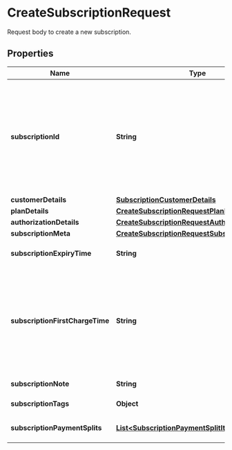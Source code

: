 

# CreateSubscriptionRequest

Request body to create a new subscription.

## Properties

| Name | Type | Description | Notes |
|------------ | ------------- | ------------- | -------------|
|**subscriptionId** | **String** | A unique ID for the subscription. It can include alphanumeric characters, underscore, dot, hyphen, and space. Maximum characters allowed is 250. |  |
|**customerDetails** | [**SubscriptionCustomerDetails**](SubscriptionCustomerDetails.md) |  |  |
|**planDetails** | [**CreateSubscriptionRequestPlanDetails**](CreateSubscriptionRequestPlanDetails.md) |  |  |
|**authorizationDetails** | [**CreateSubscriptionRequestAuthorizationDetails**](CreateSubscriptionRequestAuthorizationDetails.md) |  |  [optional] |
|**subscriptionMeta** | [**CreateSubscriptionRequestSubscriptionMeta**](CreateSubscriptionRequestSubscriptionMeta.md) |  |  [optional] |
|**subscriptionExpiryTime** | **String** | Expiry date for the subscription. |  [optional] |
|**subscriptionFirstChargeTime** | **String** | Time at which the first charge will be made for the subscription after authorization. Applicable only for PERIODIC plans. |  [optional] |
|**subscriptionNote** | **String** | Note for the subscription. |  [optional] |
|**subscriptionTags** | **Object** | Tags for the subscription. |  [optional] |
|**subscriptionPaymentSplits** | [**List&lt;SubscriptionPaymentSplitItem&gt;**](SubscriptionPaymentSplitItem.md) | Payment splits for the subscription. |  [optional] |



